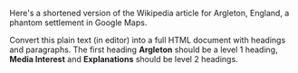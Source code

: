 Here's a shortened version of the Wikipedia article for Argleton, England, a phantom settlement in Google Maps.

Convert this plain text (in editor) into a full HTML document with headings and paragraphs. The first heading **Argleton** should be a level 1 heading, **Media Interest** and **Explanations** should be level 2 headings.
